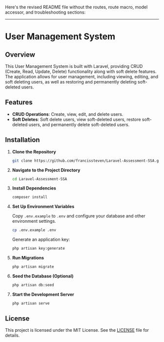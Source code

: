 Here's the revised README file without the routes, route macro, model accessor, and troubleshooting sections:

---

# User Management System

## Overview

This User Management System is built with Laravel, providing CRUD (Create, Read, Update, Delete) functionality along with soft delete features. The application allows for user management, including viewing, editing, and soft deleting users, as well as restoring and permanently deleting soft-deleted users.

## Features

- **CRUD Operations**: Create, view, edit, and delete users.
- **Soft Deletes**: Soft delete users, view soft-deleted users, restore soft-deleted users, and permanently delete soft-deleted users.

## Installation

1. **Clone the Repository**

   ```bash
   git clone https://github.com/francissteven/Laravel-Assessment-SSA.git
   ```

2. **Navigate to the Project Directory**

   ```bash
   cd Laravel-Assessment-SSA
   ```

3. **Install Dependencies**

   ```bash
   composer install
   ```

4. **Set Up Environment Variables**

   Copy `.env.example` to `.env` and configure your database and other environment settings.

   ```bash
   cp .env.example .env
   ```

   Generate an application key:

   ```bash
   php artisan key:generate
   ```

5. **Run Migrations**

   ```bash
   php artisan migrate
   ```

6. **Seed the Database (Optional)**

   ```bash
   php artisan db:seed
   ```

7. **Start the Development Server**

   ```bash
   php artisan serve
   ```
## License

This project is licensed under the MIT License. See the [LICENSE](LICENSE) file for details.